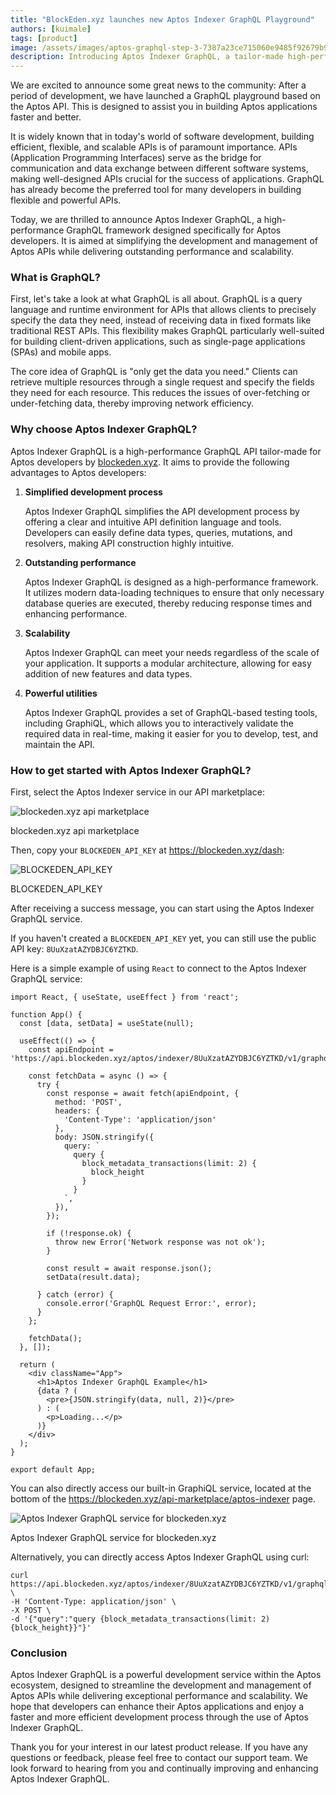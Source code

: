 ```yaml
---
title: "BlockEden.xyz launches new Aptos Indexer GraphQL Playground"
authors: [kuimale]
tags: [product]
image: /assets/images/aptos-graphql-step-3-7387a23ce715060e9485f92679b9d46e.png
description: Introducing Aptos Indexer GraphQL, a tailor-made high-performance GraphQL framework by blockeden.xyz for Aptos developers. Dive into the benefits, usage, and how to get started with this robust API development tool.
---
```


We are excited to announce some great news to the community: After a period of development, we have launched a GraphQL playground based on the Aptos API. This is designed to assist you in building Aptos applications faster and better.

It is widely known that in today's world of software development, building efficient, flexible, and scalable APIs is of paramount importance. APIs (Application Programming Interfaces) serve as the bridge for communication and data exchange between different software systems, making well-designed APIs crucial for the success of applications. GraphQL has already become the preferred tool for many developers in building flexible and powerful APIs.

Today, we are thrilled to announce Aptos Indexer GraphQL, a high-performance GraphQL framework designed specifically for Aptos developers. It is aimed at simplifying the development and management of Aptos APIs while delivering outstanding performance and scalability.

### What is GraphQL?

First, let's take a look at what GraphQL is all about. GraphQL is a query language and runtime environment for APIs that allows clients to precisely specify the data they need, instead of receiving data in fixed formats like traditional REST APIs. This flexibility makes GraphQL particularly well-suited for building client-driven applications, such as single-page applications (SPAs) and mobile apps.

The core idea of GraphQL is "only get the data you need." Clients can retrieve multiple resources through a single request and specify the fields they need for each resource. This reduces the issues of over-fetching or under-fetching data, thereby improving network efficiency.

### Why choose Aptos Indexer GraphQL?

Aptos Indexer GraphQL is a high-performance GraphQL API tailor-made for Aptos developers by [blockeden.xyz](http:). It aims to provide the following advantages to Aptos developers:

1. **Simplified development process**

   Aptos Indexer GraphQL simplifies the API development process by offering a clear and intuitive API definition language and tools. Developers can easily define data types, queries, mutations, and resolvers, making API construction highly intuitive.

2. **Outstanding performance**

   Aptos Indexer GraphQL is designed as a high-performance framework. It utilizes modern data-loading techniques to ensure that only necessary database queries are executed, thereby reducing response times and enhancing performance.

3. **Scalability**

   Aptos Indexer GraphQL can meet your needs regardless of the scale of your application. It supports a modular architecture, allowing for easy addition of new features and data types.

4. **Powerful utilities**

   Aptos Indexer GraphQL provides a set of GraphQL-based testing tools, including GraphiQL, which allows you to interactively validate the required data in real-time, making it easier for you to develop, test, and maintain the API.

### How to get started with Aptos Indexer GraphQL?

First, select the Aptos Indexer service in our API marketplace:

![blockeden.xyz api marketplace](https://mirror.xyz/_next/image?url=https%3A%2F%2Fimages.mirror-media.xyz%2Fpublication-images%2FkR9Td6tTD5hedRhH_597Z.png&w=3840&q=75)

blockeden.xyz api marketplace

Then, copy your `BLOCKEDEN_API_KEY` at https://blockeden.xyz/dash:

![BLOCKEDEN_API_KEY](https://mirror.xyz/_next/image?url=https%3A%2F%2Fimages.mirror-media.xyz%2Fpublication-images%2FC5H-pjlZCQdNnnC5eB5S2.png&w=3840&q=75)

BLOCKEDEN_API_KEY

After receiving a success message, you can start using the Aptos Indexer GraphQL service.

If you haven't created a `BLOCKEDEN_API_KEY` yet, you can still use the public API key: `8UuXzatAZYDBJC6YZTKD`.

Here is a simple example of using `React` to connect to the Aptos Indexer GraphQL service:

```tsx
import React, { useState, useEffect } from 'react';

function App() {
  const [data, setData] = useState(null);

  useEffect(() => {
    const apiEndpoint = 'https://api.blockeden.xyz/aptos/indexer/8UuXzatAZYDBJC6YZTKD/v1/graphql';

    const fetchData = async () => {
      try {
        const response = await fetch(apiEndpoint, {
          method: 'POST',
          headers: {
            'Content-Type': 'application/json'
          },
          body: JSON.stringify({
            query: `
              query {
                block_metadata_transactions(limit: 2) {
                  block_height
                }
              }
            `,
          }),
        });

        if (!response.ok) {
          throw new Error('Network response was not ok');
        }

        const result = await response.json();
        setData(result.data);

      } catch (error) {
        console.error('GraphQL Request Error:', error);
      }
    };

    fetchData();
  }, []);

  return (
    <div className="App">
      <h1>Aptos Indexer GraphQL Example</h1>
      {data ? (
        <pre>{JSON.stringify(data, null, 2)}</pre>
      ) : (
        <p>Loading...</p>
      )}
    </div>
  );
}

export default App;
```

You can also directly access our built-in GraphiQL service, located at the bottom of the https://blockeden.xyz/api-marketplace/aptos-indexer page.

![Aptos Indexer GraphQL service for blockeden.xyz](https://mirror.xyz/_next/image?url=https%3A%2F%2Fimages.mirror-media.xyz%2Fpublication-images%2F9tFzqCI50Bnjcl4PgMsnW.png&w=3840&q=75)

Aptos Indexer GraphQL service for blockeden.xyz

Alternatively, you can directly access Aptos Indexer GraphQL using curl:

```
curl https://api.blockeden.xyz/aptos/indexer/8UuXzatAZYDBJC6YZTKD/v1/graphql \
-H 'Content-Type: application/json' \
-X POST \
-d '{"query":"query {block_metadata_transactions(limit: 2) {block_height}}"}'
```

### Conclusion

Aptos Indexer GraphQL is a powerful development service within the Aptos ecosystem, designed to streamline the development and management of Aptos APIs while delivering exceptional performance and scalability. We hope that developers can enhance their Aptos applications and enjoy a faster and more efficient development process through the use of Aptos Indexer GraphQL.

Thank you for your interest in our latest product release. If you have any questions or feedback, please feel free to contact our support team. We look forward to hearing from you and continually improving and enhancing Aptos Indexer GraphQL.
